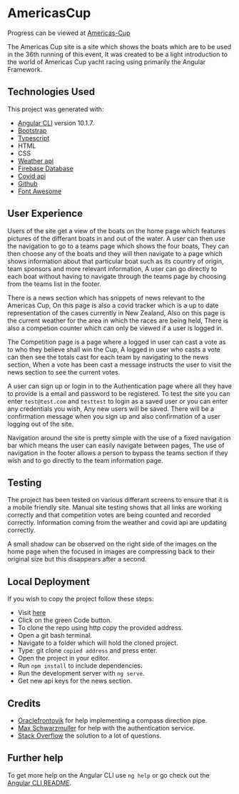 # AmericasCup

Progress can be viewed at [Americas-Cup](https://johnj974.github.io/americas-cup)

The Americas Cup site is a site which shows the boats which are to be used in the 36th running of this event,
It was created to be a light introduction to the world of Americas Cup yacht racing using primarily the Angular Framework.

## Technologies Used

This project was generated with:

- [Angular CLI](https://github.com/angular/angular-cli) version 10.1.7.
- [Bootstrap](https://getbootstrap.com/)
- [Typescript](https://www.typescriptlang.org/)
- HTML
- CSS
- [Weather api](https://openweathermap.org/api)
- [Firebase Database](https://firebase.google.com/)
- [Covid api](https://github.com/disease-sh/API)
- [Github](https://github.com/)
- [Font Awesome](https://fontawesome.com/)

## User Experience

Users of the site get a view
of the boats on the home page which features pictures of the differant boats in and out of the water. A user can then
use the navigation to go to a teams page which shows the four boats, They can then choose any of the boats and they
will then navigate to a page which shows information about that particular boat such as its country of origin, team
sponsors and more relevant information, A user can go directly to each boat without having to navigate through the teams
page by choosing from the teams list in the footer.

There is a news section which has snippets of news relevant to the Americas Cup, On this page is also a covid tracker which
is a up to date representation of the cases currently in New Zealand, Also on this page is the current weather for the area
in which the races are being held, There is also a competion counter which can only be viewed if a user is logged in.

The Competition page is a page where a logged in user can cast a vote as to who they believe shall win the Cup, A logged in user
who casts a vote can then see the totals cast for each team by navigating to the news section, When a vote has been cast a message instructs the user to visit the news section to see the current votes.

A user can sign up or login in to the Authentication page where all they have to provide is a email and password to be registered.
To test the site you can enter `test@test.com` and `testtest` to login as a saved user or you can enter any credentials you wish, Any new users will be saved. There will be a confirmation message when you sign up and also confirmation of a user logging
out of the site.

Navigation around the site is pretty simple with the use of a fixed navigation bar which means the user can easily navigate between pages, The use of navigation in the footer allows a person to bypass the teams section if they wish and to go directly
to the team information page.

## Testing

The project has been tested on various differant screens to ensure that it is a mobile friendly site. Manual site testing shows that all links are working correctly and that competition votes are being counted and recorded correctly. Information coming from the weather and covid api are updating correctly.

A small shadow can be observed on the right side of the images on the home page when the focused in images are compressing back to their original size but this disappears after a second.

## Local Deployment

If you wish to copy the project follow these steps:

- Visit [here](https://github.com/johnj974/americas-cup)
- Click on the green Code button.
- To clone the repo using http copy the provided address.
- Open a git bash terminal.
- Navigate to a folder which will hold the cloned project.
- Type: git clone `copied address` and press enter.
- Open the project in your editor.
- Run `npm install` to include dependencies.
- Run the development server with `ng serve`.
- Get new api keys for the news section.

## Credits

- [Oraclefrontovik](https://oraclefrontovik.com/2020/04/19/openweathermap-two-useful-conversions-for-wind-data/) for help implementing a compass direction pipe.
- [Max Schwarzmuller](https://academind.com/) for help with the authentication service.
- [Stack Overflow](https://stackoverflow.com/) the solution to a lot of questions.

## Further help

To get more help on the Angular CLI use `ng help` or go check out the [Angular CLI README](https://github.com/angular/angular-cli/blob/master/README.md).
